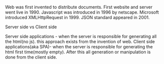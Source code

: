 
Web was first invented to distribute documents. First website and server went live in 1990. Javascript was introduced in 1996 by netscape. Microsoft introduced XMLHttpRequest in 1999. JSON standard appeared in 2001.

Server side vs Client side

Server side applications - when the server is responsible for generating all the html(no js). this approach exists from the invention of web. Client side applications(aka SPA)- when the server is responsible for generating the html first time(mostly empty). After this all generation or manipulation is done from the client side.
